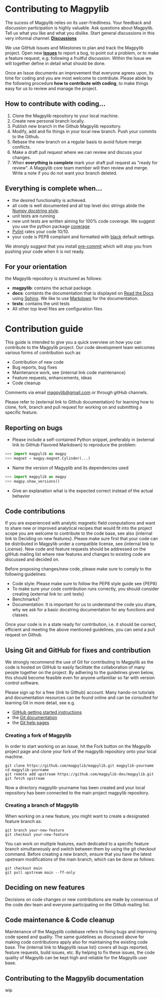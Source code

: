 # Contributing to Magpylib

The sucess of Magpylib relies on its user-friedliness. Your feedback and discussion participation is highly valuable. Ask questions about Magpylib. Tell us what you like and what you dislike. Start general discussions in this very informal channel: **[Discussions](https://github.com/magpylib/magpylib/discussions)**

We use GitHub Issues and Milestones to plan and track the Magpylib project. Open new **[Issues](https://github.com/magpylib/magpylib/issues)** to report a bug, to point out a problem, or to  make a feature request, e.g. following a fruitful discussion. Within the Issue we will together define in detail what should be done.

Once an Issue documents an improvement that everyone agrees upon, its time for coding and you are most welcome to contribute. Please abide by the following procedure **how to contribute with coding**, to make things easy for us to review and manage the project.

## How to contribute with coding...

1. Clone the Magpylib repository to your local machine.
2. Create new personal branch locally.
3. Publish new branch in the Github Magpylib repository.
4. Modify, add and fix things in your local new branch. Push your commits to the Github.
5. Rebase the new branch on a regular basis to avoid future merge conflicts.
6. Make a draft pull request where we can review and discuss your changes.
7. When **everything is complete** mark your draft pull request as "ready for review". A Magpylib core team member will then review and merge. Write a note if you do not want your branch deleted.

## Everything is complete when...

- the desired functionality is achieved.
- all code is well documented and all top level doc strings abide the [Numpy docstring style](https://numpydoc.readthedocs.io/en/latest/format.html).
- unit tests are running
- new unit tests are written aiming for 100% code coverage. We suggest you use the python package [coverage](https://coverage.readthedocs.io/en/)
- [Pylint](https://pylint.readthedocs.io/en/stable/) rates your code 10/10.
- your code is PEP8 compliant and formatted with [black](https://black.readthedocs.io/en/stable/) default settings.

We strongly suggest that you install [pre-commit](https://pre-commit.com/) which will stop you from pushing your code when it is not ready.

## For your orientation

the Magpylib repository is structured as follows:

- **magpylib**: contains the actual package.
- **docs**: containts the documentation that is displayed on [Read the Docs](https://readthedocs.org/) using [Sphinx](https://www.sphinx-doc.org/en/master/). We like to use [Markdown](https://daringfireball.net/projects/markdown/) for the documentation.
- **tests**: contains the unit tests
- All other top level files are configuration files

# Contribution guide

This guide is intended to give you a quick overview on how you can contribute to the Magpylib project. Our code development team welcomes various forms of contribution such as
- Contribution of new code
- Bug reports, bug fixes
- Maintenance work, see {internal link code maintenance}
- Feature requests, enhancements, ideas
- Code cleanup

Comments via email magpylib@gmail.com or through gitHub channels.

Please refer to {external  link to Github documentation} for learning how to clone, fork, branch and pull request for working on and submitting a specific feature.

## Reporting on bugs
- Please include a self-contained Python snippet, preferably in {external link to GitHub Flavored Markdown} to reproduce the problem:
```python
>>> import magpylib as magpy
>>> magnet = magpy.magnet.Cylinder(...)
```
- Name the version of Magyplib and its dependencies used
```python
>>> import magpylib as magpy
>>> magpy.show_versions()
```
- Give an explanation what is the expected correct instead of the actual behavior



## Code contributions
If you are experienced with analytic magnetic field computations and want to share new or improved analytical recipes that would fit into the project scope you are welcome to contribute to the code base, see also {internal link to Deciding on new features}. Please make sure first that your code can be distributed in Magpylib under a compatible license, see {internal link to License}. New code and feature requests should be addressed on the gitHub mailing list where new features and changes to existing code are discussed and decided on.

Before proposing changes/new code, please make sure to comply to the following guidelines:
- Code style: Please make sure to follow the PEP8 style guide see {PEP8}
- To make sure your code contribution runs correctly, you should consider creating {external link to: unit tests}
- Benchmarks?
- Documentation: It is important for us to understand the code you share, why we ask for a basic docstring documentation for any functions and classes.

Once your code is in a state ready for contribution, i.e. it should be correct, efficient and meeting the above mentioned guidelines, you can send a pull  request on Github.

## Using Git and GitHub for fixes and contribution
We strongly recommend the use of Git  for contributing to Magpylib as the code is hosted on GitHub to easily facilitate the collaboration of many people together on the project. By adhering to the guidelines given below, this should become feasible even for anyone unfamiliar so far with version control software.

Please sign up for a free {link to Github} account. Many hands-on tutorials and documentation resources can be found online and can be consulted for learning Git in more detail, see e.g.
- [GitHub getting started instructions](https://help.github.com/set-up-git-redirect)
- the [Git documentation](https://git-scm.com/doc)
- the [Git help pages](https://support.github.com/)

### Creating a fork of Magpylib
In order to start working on an issue, hit the Fork button on the Magpylib project page and clone your fork of the magpylib repository onto your local machine.
```
git clone https://github.com/magpylib/magpylib.git magpylib-yourname
cd magpylib-yourname
git remote add upstream https://github.com/magpylib-dev/magpylib.git
git fetch upstream
```
Now a directory magpylib-yourname has been created and your local repository has been connected to the main project magpylib repository.

### Creating a branch of Magpylib
When working on a new feature, you might want to create a designated feature branch as:
```
git branch your-new-feature
git checkout your-new-feature
```
You can work on multiple features, each dedicated to a specific feature branch simultaneously and switch between them by using the git checkout command. Before creating a new branch, ensure that you have the latest upstream modifications of the main branch, which can be done as follows:
```
git checkout main
git pull upstream main --ff-only
```

## Deciding on new features
Decisions on code changes or new contributions are made by consensus of the code dev team and everyone participating on the Github mailing list.


## Code maintenance & Code cleanup
Maintenance of the Magyplib codebase refers to fixing bugs and improving code speed and quality. The same guidelines as discussed above for making code contributions apply also for maintaining the existing code base. The {internal link to Magpylib issue list} covers all bugs reported, feature requests, build issues, etc. By helping to fix these issues, the code quality of Magpylib can be kept high and reliable for the Magpylib user base.

## Contributing to the Magpylib documentation
wip

